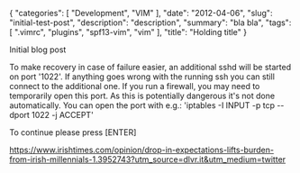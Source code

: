 {
   "categories": [
      "Development",
      "VIM"
   ],
   "date": "2012-04-06",
   "slug": "initial-test-post",
   "description": "description",
   "summary": "bla bla",
   "tags": [
      ".vimrc",
      "plugins",
      "spf13-vim",
      "vim"
   ],
   "title": "Holding title"
}

Initial blog post

To make recovery in case of failure easier, an additional sshd will 
be started on port '1022'. If anything goes wrong with the running 
ssh you can still connect to the additional one. 
If you run a firewall, you may need to temporarily open this port. As 
this is potentially dangerous it's not done automatically. You can 
open the port with e.g.: 
'iptables -I INPUT -p tcp --dport 1022 -j ACCEPT' 

To continue please press [ENTER]

https://www.irishtimes.com/opinion/drop-in-expectations-lifts-burden-from-irish-millennials-1.3952743?utm_source=dlvr.it&utm_medium=twitter

